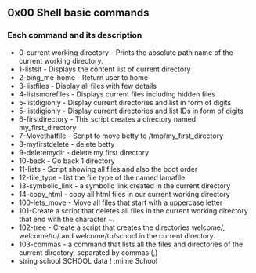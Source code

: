 ## 0x00 Shell basic commands
### Each command and its description 

- 0-current working directory - Prints the absolute path name of the current working directory.
- 1-listsit - Displays the content list of current directory
- 2-bing_me-home - Return user to home
- 3-listfiles - Display all files with few details
- 4-listsmorefiles - Displays current files including hidden files
- 5-listdigionly - Display current directories and list in form of digits
- 5-listdigionly - Display current directories and list IDs in form of digits
- 6-firstdirectory - This script creates a directory named my_first_directory
- 7-Movethatfile - Script to move betty to /tmp/my_first_directory
- 8-myfirstdelete - delete betty
- 9-deletemydir -  delete my first directory
- 10-back - Go back 1  directory
- 11-lists - Script showing all files and also the boot order
- 12-file_type - list the file type of the named lamafile
- 13-symbolic_link - a symbolic link created in the current directory
- 14-copy_html - copy all html files in our current working directory
- 100-lets_move - Move all files that start with a uppercase letter
- 101-Create a script that deletes all files in the current working directory that end with the character ~.
- 102-tree - Create a script that creates the directories welcome/, welcome/to/ and welcome/to/school in the current directory.
- 103-commas - a command that lists all the files and directories of the current directory, separated by commas (,)
-  string school SCHOOL data ! :mime School
